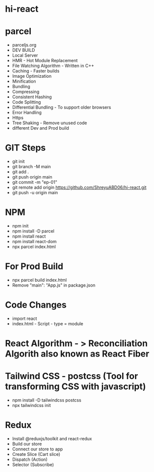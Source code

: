 # hi-react

# parcel

- parceljs.org
- DEV BUILD
- Local Server
- HMR - Hot Module Replacement
- File Watching Algorithm - Written in C++
- Caching - Faster builds
- Image Optimization
- Minification
- Bundling
- Compressing
- Consistent Hashing
- Code Splitting
- Differential Bundling - To support older browsers
- Error Handling
- Https
- Tree Shaking - Remove unused code
- different Dev and Prod build

# GIT Steps

- git init
- git branch -M main
- git add .
- git push origin main
- git commit -m "ep-01"
- git remote add origin https://github.com/ShreyuABD06/hi-react.git
- git push -u origin main

# NPM

- npm init
- npm install -D parcel
- npm install react
- npm install react-dom
- npx parcel index.html

# For Prod Build

- npx parcel build index.html
- Remove "main": "App.js" in package.json

# Code Changes

- import react
- index.html - Script - type = module

# React Algorithm - > Reconciliation Algorith also known as React Fiber

# Tailwind CSS - postcss (Tool for transforming CSS with javascript)

- npm install -D tailwindcss postcss
- npx tailwindcss init

# Redux

- Install @reduxjs/toolkit and react-redux
- Build our store
- Connect our store to app
- Create Slice (Cart slice)
- Dispatch (Action)
- Selector (Subscribe)
